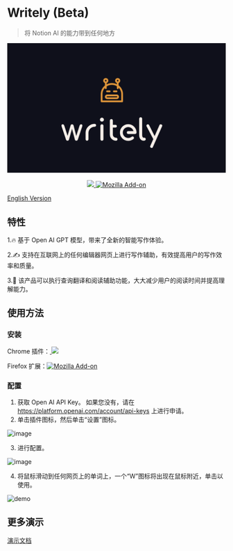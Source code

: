 # Writely (Beta)
> 将 Notion AI 的能力带到任何地方 

![](./assets/logo.png) 

<p align="center">
<a href="https://chrome.google.com/webstore/detail/writely/eocenplmfgoaibmmohkhhocnlkpaecgn">
<img src="https://img.shields.io/chrome-web-store/v/eocenplmfgoaibmmohkhhocnlkpaecgn" />
</a>
<a href="https://addons.mozilla.org/en-US/firefox/addon/writely/"><img alt="Mozilla Add-on" src="https://img.shields.io/amo/v/writely"></a>
</p>


[English Version](README.md) 


## 特性
1.🔥 基于 Open AI GPT 模型，带来了全新的智能写作体验。

2.✍️ 支持在互联网上的任何编辑器网页上进行写作辅助，有效提高用户的写作效率和质量。

3.📖 该产品可以执行查询翻译和阅读辅助功能，大大减少用户的阅读时间并提高理解能力。


## 使用方法 
### 安装

Chrome 插件：<a href="https://chrome.google.com/webstore/detail/writely/eocenplmfgoaibmmohkhhocnlkpaecgn">
  <img src="https://img.shields.io/chrome-web-store/v/eocenplmfgoaibmmohkhhocnlkpaecgn" />
</a>

Firefox 扩展：<a href="https://addons.mozilla.org/en-US/firefox/addon/writely/"><img alt="Mozilla Add-on" src="https://img.shields.io/amo/v/writely"></a>


### 配置
1. 获取 Open AI API Key。 如果您没有，请在 https://platform.openai.com/account/api-keys 上进行申请。 
2. 单击插件图标，然后单击“设置”图标。

<img width="430" alt="image" src="https://user-images.githubusercontent.com/13167934/223933756-b001d01a-899c-42e5-be14-753357a1bba5.png">


3. 进行配置。

<img width="800" alt="image" src="https://user-images.githubusercontent.com/13167934/224465348-f2e0aaf8-ce7b-48d2-9637-be2a205f317f.png">

4. 将鼠标滑动到任何网页上的单词上，一个“W”图标将出现在鼠标附近，单击以使用。

![demo](https://user-images.githubusercontent.com/13167934/224236822-eb1cc963-77e5-4820-aa6d-63088989c0cf.gif) 

## 更多演示 

[演示文档](./DEMO.md)
